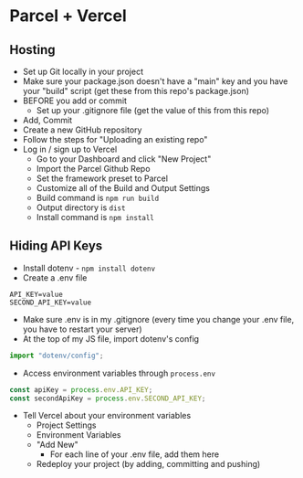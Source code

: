 # Parcel + Vercel

## Hosting

- Set up Git locally in your project
- Make sure your package.json doesn't have a "main" key and you have your "build" script (get these from this repo's package.json)
- BEFORE you add or commit
  - Set up your .gitignore file (get the value of this from this repo)
- Add, Commit
- Create a new GitHub repository
- Follow the steps for "Uploading an existing repo"
- Log in / sign up to Vercel
  - Go to your Dashboard and click "New Project"
  - Import the Parcel Github Repo
  - Set the framework preset to Parcel
  - Customize all of the Build and Output Settings
  - Build command is `npm run build`
  - Output directory is `dist`
  - Install command is `npm install`

## Hiding API Keys

- Install dotenv - `npm install dotenv`
- Create a .env file

```raw
API_KEY=value
SECOND_API_KEY=value
```

- Make sure .env is in my .gitignore (every time you change your .env file, you have to restart your server)
- At the top of my JS file, import dotenv's config

```js
import "dotenv/config";
```

- Access environment variables through `process.env`

```js
const apiKey = process.env.API_KEY;
const secondApiKey = process.env.SECOND_API_KEY;
```

- Tell Vercel about your environment variables
  - Project Settings
  - Environment Variables
  - "Add New"
    - For each line of your .env file, add them here
  - Redeploy your project (by adding, committing and pushing)
